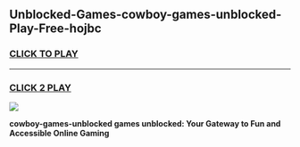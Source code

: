 
## Unblocked-Games-cowboy-games-unblocked-Play-Free-hojbc
<h3>
<a href="https://premium76.site?title=cowboy-games-unblocked&ref=19M">CLICK TO PLAY</a></h3>
<hr>

<h3>
<a href="https://premium76.site?title=cowboy-games-unblocked&ref=19M">CLICK 2 PLAY</a>
  
</h3>

<a href="https://premium76.site?title=cowboy-games-unblocked&ref=19M"><img src="https://clearcache.store/games.png"></a>


**cowboy-games-unblocked games unblocked: Your Gateway to Fun and Accessible Online Gaming**

